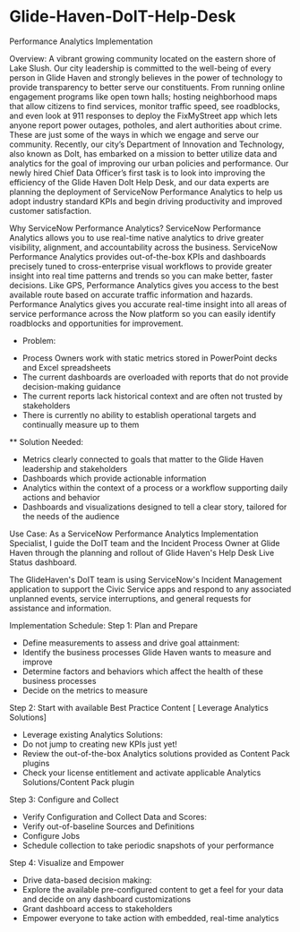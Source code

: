 # Glide-Haven-DoIT-Help-Desk
Performance Analytics Implementation

Overview:
A vibrant growing community located on the eastern shore of Lake Slush. Our city leadership is committed to the well-being of every person in Glide Haven and strongly believes in the power of technology to provide transparency to better serve our constituents. From running online engagement programs like open town halls; hosting neighborhood maps that allow citizens to find services, monitor traffic speed, see roadblocks, and even look at 911 responses to deploy the FixMyStreet app which lets anyone report power outages, potholes, and alert authorities about crime. These are just some of the ways in which we engage and serve our community. Recently, our city’s Department of Innovation and Technology, also known as DoIt, has embarked on a mission to better utilize data and analytics for the goal of improving our urban policies and performance. Our newly hired Chief Data Officer’s first task is to look into improving the efficiency of the Glide Haven DoIt Help Desk, and our data experts are planning the deployment of ServiceNow Performance Analytics to help us adopt industry standard KPIs and begin driving productivity and improved customer satisfaction.


Why ServiceNow Performance Analytics?
ServiceNow Performance Analytics allows you to use real-time native analytics to drive greater visibility, alignment, and accountability across the business. ServiceNow Performance Analytics provides out-of-the-box KPIs and dashboards precisely tuned to cross-enterprise visual workflows to provide greater insight into real time patterns and trends so you can make better, faster decisions. Like GPS, Performance Analytics gives you access to the best available route based on accurate traffic information and hazards. Performance Analytics gives you accurate real-time insight into all areas of service performance across the Now platform so you can easily identify roadblocks and opportunities for improvement.


* Problem:
- Process Owners work with static metrics stored in PowerPoint decks and Excel spreadsheets
- The current dashboards are overloaded with reports that do not provide decision-making guidance
- The current reports lack historical context and are often not trusted by stakeholders
- There is currently no ability to establish operational targets and continually measure up to them


** Solution Needed:
- Metrics clearly connected to goals that matter to the Glide Haven leadership and stakeholders
- Dashboards which provide actionable information
- Analytics within the context of a process or a workflow supporting daily actions and behavior
- Dashboards and visualizations designed to tell a clear story, tailored for the needs of the audience


Use Case:
As a ServiceNow Performance Analytics Implementation Specialist, I guide the DoIT team and the Incident Process Owner at Glide Haven through the planning and rollout of Glide Haven's Help Desk Live Status dashboard.

The GlideHaven's DoIT team is using ServiceNow's Incident Management application to support the Civic Service apps and respond to any associated unplanned events, service interruptions, and general requests for assistance and information. 


Implementation Schedule:
Step 1: Plan and Prepare
- Define measurements to assess and drive goal attainment:
- Identify the business processes Glide Haven wants to measure and improve
- Determine factors and behaviors which affect the health of these business processes
- Decide on the metrics to measure

Step 2: Start with available Best Practice Content [ Leverage Analytics Solutions]
- Leverage existing Analytics Solutions:
- Do not jump to creating new KPIs just yet!
- Review the out-of-the-box Analytics solutions provided as Content Pack plugins
- Check your license entitlement and activate applicable Analytics Solutions/Content Pack plugin
 
Step 3: Configure and Collect
- Verify Configuration and Collect Data and Scores:
- Verify out-of-baseline Sources and Definitions
- Configure Jobs
- Schedule collection to take periodic snapshots of your performance 

Step 4: Visualize and Empower
- Drive data-based decision making:
- Explore the available pre-configured content to get a feel for your data and decide on any dashboard customizations
- Grant dashboard access to stakeholders
- Empower everyone to take action with embedded, real-time analytics

